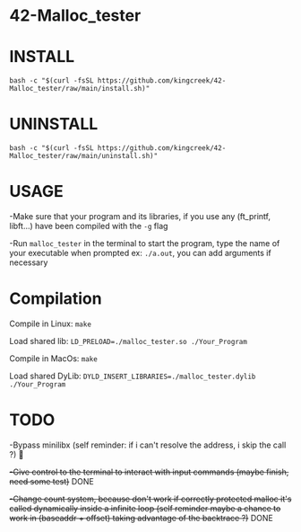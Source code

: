 # 42-Malloc_tester

# INSTALL
`bash -c "$(curl -fsSL https://github.com/kingcreek/42-Malloc_tester/raw/main/install.sh)"`

# UNINSTALL
`bash -c "$(curl -fsSL https://github.com/kingcreek/42-Malloc_tester/raw/main/uninstall.sh)"`

# USAGE
-Make sure that your program and its libraries, if you use any (ft_printf, libft...) have been compiled with the `-g` flag

-Run `malloc_tester` in the terminal to start the program, type the name of your executable when prompted ex: `./a.out`, you can add arguments if necessary

# Compilation

Compile in Linux:
`make`

Load shared lib:
`LD_PRELOAD=./malloc_tester.so ./Your_Program`



Compile in MacOs:
`make`

Load shared DyLib:
`DYLD_INSERT_LIBRARIES=./malloc_tester.dylib ./Your_Program`


# TODO
-Bypass minilibx (self reminder: if i can't resolve the address, i skip the call ?) 🤬

~~-Give control to the terminal to interact with input commands (maybe finish, need some test)~~ DONE

~~-Change count system, because don't work if correctly protected malloc it's called dynamically inside a infinite loop (self reminder maybe a chance to work in (baseaddr + offset) taking advantage of the backtrace ?)~~ DONE
